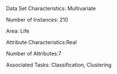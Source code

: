 
Data Set Characteristics:  Multivariate

Number of Instances: 210

Area: Life

Attribute Characteristics:Real

Number of Attributes:7

Associated Tasks: Classification, Clustering

